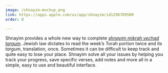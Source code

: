 ```yaml
---
image: /shnayim-mockup.png
link: https://apps.apple.com/us/app/shnayim/id1296709500
order: 0

---
```

Shnayim provides a whole new way to complete [*shnayim mikrah vechad targum*](https://en.wikipedia.org/wiki/Shnayim_mikra_ve-echad_targum). Jewish law dictates to read the week’s Torah portion twice and its *targum*, translation, once. Sometimes it can be difficult to keep track and quite easy to lose your place. Shnayim solve all your issues by helping you track your progress, save specific verses, add notes and more all in a simple, easy to use and beautiful interface.
